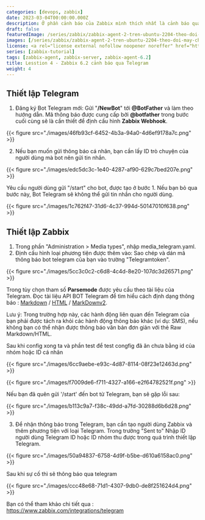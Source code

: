 ```yaml
---
categories: [devops, zabbix]
date: 2023-03-04T00:00:00.000Z
description: Ở phần cảnh báo của Zabbix mình thích nhất là cảnh báo qua Telegram vì nhanh và bảo mật
draft: false
featuredImage: /series/zabbix/zabbix-agent-2-tren-ubuntu-2204-theo-doi-may-chu-postgresql.webp
images: [/series/zabbix/zabbix-agent-2-tren-ubuntu-2204-theo-doi-may-chu-postgresql.webp, /zabbix-62-canh-bao-qua-telegram/images/index.png]
license: <a rel="license external nofollow noopener noreffer" href="https://creativecommons.org/licenses/by-nc/4.0/" target="_blank">CC BY-NC 4.0</a>
series: [zabbix-tutorial]
tags: [zabbix-agent, zabbix-server, zabbix-agent-6.2]
title: Lesstion 4 - Zabbix 6.2 cảnh báo qua Telegram
weight: 4
---
```


## Thiết lập Telegram

1.  Đăng ký Bot Telegram mới: Gửi "**/NewBot**" tới **@BotFather** và làm theo hướng dẫn. Mã thông báo được cung cấp bởi **@botfather** trong bước cuối cùng sẽ là cần thiết để định cấu hình **Zabbix Webhook**.

{{< figure src="./images/46fb93cf-6452-4b3a-94a0-4d6ef9178a7c.png" >}}

2.  Nếu bạn muốn gửi thông báo cá nhân, bạn cần lấy ID trò chuyện của người dùng mà bot nên gửi tin nhắn.

{{< figure src="./images/edc5dc3c-1e40-4287-af90-629c7bed207e.png" >}}

Yêu cầu người dùng gửi "/start" cho bot, được tạo ở bước 1. Nếu bạn bỏ qua bước này, Bot Telegram sẽ không thể gửi tin nhắn cho người dùng.

{{< figure src="./images/1c762f47-31d6-4c37-994d-50147010f638.png" >}}

## Thiết lập Zabbix

1.  Trong phần "Administration > Media types", nhập media_telegram.yaml.
2.  Định cấu hình loại phương tiện được thêm vào: Sao chép và dán mã thông báo bot telegram của bạn vào trường "Telegramtoken".

{{< figure src="./images/5cc3c0c2-c6d8-4c4d-8e20-107dc3d26571.png" >}}

Trong tùy chọn tham số **Parsemode** được yêu cầu theo tài liệu của Telegram. Đọc tài liệu API BOT Telegram để tìm hiểu cách định dạng thông báo : [Markdown](https://core.telegram.org/bots/api#markdown-style) / [HTML](https://core.telegram.org/bots/api#html-style) / [MarkDownv2](https://core.telegram.org/bots/api#markdownv2-style).

Lưu ý: Trong trường hợp này, các hành động liên quan đến Telegram của bạn phải được tách ra khỏi các hành động thông báo khác (ví dụ: SMS), nếu không bạn có thể nhận được thông báo văn bản đơn giản với thẻ Raw Markdown/HTML.

Sau khi config xong ta và phần test để test congfig đã ăn chưa bằng id của nhóm hoặc ID cá nhân

{{< figure src="./images/6cc9aebe-e93c-4d87-8114-08f23e12463d.png" >}}

{{< figure src="./images/f7009de6-f711-4327-a166-e2f64782521f.png" >}}

Nếu bạn đã quên gửi '/start' đến bot từ Telegram, bạn sẽ gặp lỗi sau:

{{< figure src="./images/b113c9a7-f38c-49dd-a7fd-30288d6b6d28.png" >}}

3.  Để nhận thông báo trong Telegram, bạn cần tạo người dùng Zabbix và thêm phương tiện với loại Telegram. Trong trường "Sent to" Nhập ID người dùng Telegram ID hoặc ID nhóm thu được trong quá trình thiết lập Telegram.

{{< figure src="./images/50a94837-6758-4d9f-b5be-d610a6158ac0.png" >}}

Sau khi sự cố thì sẽ thông báo qua telegram

{{< figure src="./images/ccc48e68-71d1-4307-9db0-de8f251624d4.png" >}}

Bạn có thể tham khảo chi tiết qua : <https://www.zabbix.com/integrations/telegram>
